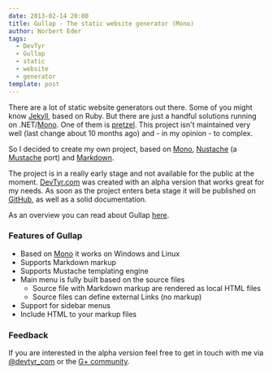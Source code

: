 ```yaml
---
date: 2013-02-14 20:00
title: Gullap - The static website generator (Mono)
author: Norbert Eder
tags: 
  - DevTyr
  - Gullap
  - static
  - website
  - generator
template: post
---
```


There are a lot of static website generators out there. Some of you might know [Jekyll](https://github.com/mojombo/jekyll "Jekyll"), based on Ruby. But there are just a handful solutions running on .NET/[Mono](http://www.mono-project.com "Mono"). One of them is [pretzel](https://github.com/Code52/pretzel "pretzel"). This project isn't maintained very well (last change about 10 months ago) and - in my opinion - to complex.

So I decided to create my own project, based on [Mono](http://www.mono-project.com "Mono"), [Nustache](https://github.com/jdiamond/Nustache "Nustache") (a [Mustache](http://mustache.github.com/ "Mustache") port) and [Markdown](http://daringfireball.net/projects/markdown/ "Markdown").

The project is in a really early stage and not available for the public at the moment. [DevTyr.com](http://devtyr.com "DevTyr.com") was created with an alpha version that works great for my needs. As soon as the project enters beta stage it will be published on [GitHub](https://github.com/devtyr/gullap "Gullap on GitHub"), as well as a solid documentation.

As an overview you can read about Gullap [here](http://devtyr.com/gullap.html "Gullap").

### Features of Gullap

* Based on [Mono](http://www.mono-project.org "Mono") it works on Windows and Linux
* Supports Markdown markup
* Supports Mustache templating engine
* Main menu is fully built based on the source files
	* Source file with Markdown markup are rendered as local HTML files
	* Source files can define external Links (no markup)
* Support for sidebar menus
* Include HTML to your markup files

### Feedback

If you are interested in the alpha version feel free to get in touch with me via [@devtyr_com](http://twitter.com/devtyr_com "@devtyr_com on Twitter") or the [G+ community](https://plus.google.com/u/0/communities/101936208491451882859 "DevTyr G+ community").